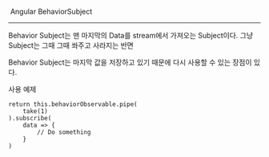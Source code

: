 ​																		Angular BehaviorSubject

------

Behavior Subject는 맨 마지막의 Data를 stream에서 가져오는 Subject이다. 그냥 Subject는 그때 그때 쏴주고 사라지는 반면 

Behavior Subject는 마지막 값을 저장하고 있기 때문에 다시 사용할 수 있는 장점이 있다.

사용 예제 

```
return this.behaviorObservable.pipe(
	take(1)
).subscribe(
	data => {
		// Do something
	}
)
```

